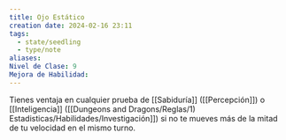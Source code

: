 ```yaml
---
title: Ojo Estático
creation date: 2024-02-16 23:11
tags:
  - state/seedling
  - type/note
aliases: 
Nivel de Clase: 9
Mejora de Habilidad:
---
```

Tienes ventaja en cualquier prueba de [[Sabiduría]] ([[Percepción]]) o [[Inteligencia]] ([[Dungeons and Dragons/Reglas/1) Estadisticas/Habilidades/Investigación]]) si no te
mueves más de la mitad de tu velocidad en el mismo turno.

